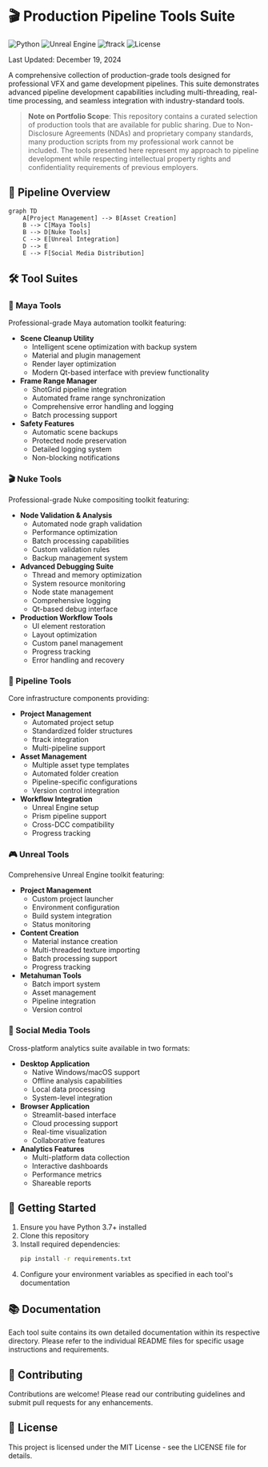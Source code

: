 # 🎬 Production Pipeline Tools Suite

![Python](https://img.shields.io/badge/Python-3.7%2B-green.svg)
![Unreal Engine](https://img.shields.io/badge/Unreal%20Engine-5.x-blue)
![ftrack](https://img.shields.io/badge/ftrack-Integrated-orange)
![License](https://img.shields.io/badge/License-MIT-yellow.svg)

Last Updated: December 19, 2024

A comprehensive collection of production-grade tools designed for professional VFX and game development pipelines. This suite demonstrates advanced pipeline development capabilities including multi-threading, real-time processing, and seamless integration with industry-standard tools.

> **Note on Portfolio Scope**: This repository contains a curated selection of production tools that are available for public sharing. Due to Non-Disclosure Agreements (NDAs) and proprietary company standards, many production scripts from my professional work cannot be included. The tools presented here represent my approach to pipeline development while respecting intellectual property rights and confidentiality requirements of previous employers.

## 🎯 Pipeline Overview

```mermaid
graph TD
    A[Project Management] --> B[Asset Creation]
    B --> C[Maya Tools]
    B --> D[Nuke Tools]
    C --> E[Unreal Integration]
    D --> E
    E --> F[Social Media Distribution]
```

## 🛠️ Tool Suites

### 🎨 Maya Tools
Professional-grade Maya automation toolkit featuring:
- **Scene Cleanup Utility**
  - Intelligent scene optimization with backup system
  - Material and plugin management
  - Render layer optimization
  - Modern Qt-based interface with preview functionality
- **Frame Range Manager**
  - ShotGrid pipeline integration
  - Automated frame range synchronization
  - Comprehensive error handling and logging
  - Batch processing support
- **Safety Features**
  - Automatic scene backups
  - Protected node preservation
  - Detailed logging system
  - Non-blocking notifications

### 🎬 Nuke Tools
Professional-grade Nuke compositing toolkit featuring:
- **Node Validation & Analysis**
  - Automated node graph validation
  - Performance optimization
  - Batch processing capabilities
  - Custom validation rules
  - Backup management system
- **Advanced Debugging Suite**
  - Thread and memory optimization
  - System resource monitoring
  - Node state management
  - Comprehensive logging
  - Qt-based debug interface
- **Production Workflow Tools**
  - UI element restoration
  - Layout optimization
  - Custom panel management
  - Progress tracking
  - Error handling and recovery

### 🔧 Pipeline Tools
Core infrastructure components providing:
- **Project Management**
  - Automated project setup
  - Standardized folder structures
  - ftrack integration
  - Multi-pipeline support
- **Asset Management**
  - Multiple asset type templates
  - Automated folder creation
  - Pipeline-specific configurations
  - Version control integration
- **Workflow Integration**
  - Unreal Engine setup
  - Prism pipeline support
  - Cross-DCC compatibility
  - Progress tracking

### 🎮 Unreal Tools
Comprehensive Unreal Engine toolkit featuring:
- **Project Management**
  - Custom project launcher
  - Environment configuration
  - Build system integration
  - Status monitoring
- **Content Creation**
  - Material instance creation
  - Multi-threaded texture importing
  - Batch processing support
  - Progress tracking
- **Metahuman Tools**
  - Batch import system
  - Asset management
  - Pipeline integration
  - Version control

### 📱 Social Media Tools
Cross-platform analytics suite available in two formats:
- **Desktop Application**
  - Native Windows/macOS support
  - Offline analysis capabilities
  - Local data processing
  - System-level integration
- **Browser Application**
  - Streamlit-based interface
  - Cloud processing support
  - Real-time visualization
  - Collaborative features
- **Analytics Features**
  - Multi-platform data collection
  - Interactive dashboards
  - Performance metrics
  - Shareable reports

## 🚀 Getting Started

1. Ensure you have Python 3.7+ installed
2. Clone this repository
3. Install required dependencies:
   ```bash
   pip install -r requirements.txt
   ```
4. Configure your environment variables as specified in each tool's documentation

## 📚 Documentation

Each tool suite contains its own detailed documentation within its respective directory. Please refer to the individual README files for specific usage instructions and requirements.

## 🤝 Contributing

Contributions are welcome! Please read our contributing guidelines and submit pull requests for any enhancements.

## 📄 License

This project is licensed under the MIT License - see the LICENSE file for details.
